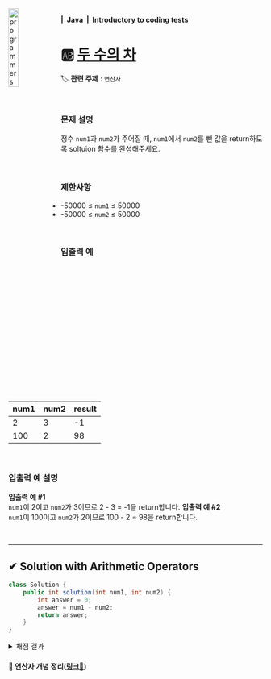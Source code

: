 <img src="https://github.com/MinjuKang727/I_am_Super_Junior/assets/108849480/76b4882b-8e97-408f-a9b2-5b262f2554d7" alt="programmers logo" align="left" width="20%">

**|&nbsp;&nbsp;Java&nbsp;&nbsp;|&nbsp;&nbsp;Introductory to coding tests**

# 🆎 **[두 수의 차](https://school.programmers.co.kr/learn/courses/30/lessons/120803)**

🏷 **관련 주제** : `연산자`

<br>

### **문제 설명**

정수 `num1`과 `num2`가 주어질 때, `num1`에서 `num2`를 뺀 값을 return하도록 soltuion 함수를 완성해주세요.

<br>

### **제한사항**
-   \-50000 ≤ `num1` ≤ 50000
-   \-50000 ≤ `num2` ≤ 50000

<br>

### **입출력 예**
| **num1** | **num2** | **result** |
| --- | --- | --- |
| 2 | 3 | \-1 |
| 100 | 2 | 98 |

<br>

### **입출력 예 설명**
**입출력 예 #1**  
`num1`이 2이고 `num2`가 3이므로 2 - 3 = -1을 return합니다.
**입출력 예 #2**  
`num1`이 100이고 `num2`가 2이므로 100 - 2 = 98을 return합니다.

<br>

---

## ✔ Solution with Arithmetic Operators
```java
class Solution {
    public int solution(int num1, int num2) {
        int answer = 0;
        answer = num1 - num2;
        return answer;
    }
}
```
<details>
    <summary>채점 결과</summary>

   ![알고리즘코드카타 인증샷](https://github.com/MinjuKang727/I_am_Super_Junior/assets/108849480/321e6287-851a-46f7-adfc-5883919d95b2)
</details>

#### 📖 연산자 개념 정리([링크🔗](https://github.com/MinjuKang727/Java/blob/main/markdown/Operators(%EC%97%B0%EC%82%B0%EC%9E%90).md))  
